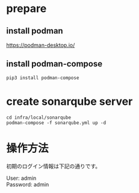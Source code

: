 # prepare
## install podman
https://podman-desktop.io/

## install podman-compose
```
pip3 install podman-compose
```

# create sonarqube server
```
cd infra/local/sonarqube
podman-compose -f sonarqube.yml up -d
```

# 操作方法
初期のログイン情報は下記の通りです。

User: admin  
Password: admin